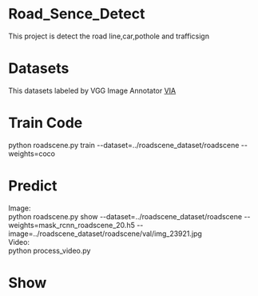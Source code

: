 # Road_Sence_Detect
This project is detect the road line,car,pothole and trafficsign
# Datasets
This datasets labeled by VGG Image Annotator [VIA](http://www.robots.ox.ac.uk/~vgg/software/via/)
# Train Code
python roadscene.py train --dataset=../roadscene_dataset/roadscene --weights=coco
# Predict
Image:<br>
python roadscene.py show --dataset=../roadscene_dataset/roadscene --weights=mask_rcnn_roadscene_20.h5 --image=../roadscene_dataset/roadscene/val/img_23921.jpg <br>
Video:<br>
python process_video.py 
# Show

